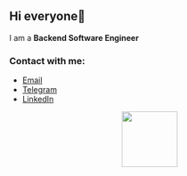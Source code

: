 ## Hi everyone👋
I am a **Backend Software Engineer**
### Contact with me:
  * [Email](marmuzvladislav@gmail.com)
  * [Telegram](@vladMarmuz)
  * [LinkedIn](https://www.linkedin.com/in/vladislav-marmuz)

<div id="header" align="center">
  <img src="https://media.giphy.com/media/M9gbBd9nbDrOTu1Mqx/giphy.gif" width="100"/>
</div>

 
